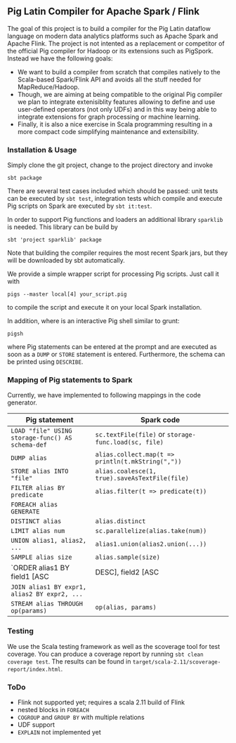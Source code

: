 ## Pig Latin Compiler for Apache Spark / Flink ##

The goal of this project is to build a compiler for the Pig Latin dataflow language on modern data analytics
platforms such as Apache Spark and Apache Flink. The project is not intented as a replacement or competitor of
the official Pig compiler for Hadoop or its extensions such as PigSpork. Instead we have the following goals:

 * We want to build a compiler from scratch that compiles natively to the Scala-based Spark/Flink API and avoids all the
   stuff needed for MapReduce/Hadoop.
 * Though, we are aiming at being compatible to the original Pig compiler we plan to integrate extenisiblity features 
   allowing to define and use user-defined operators (not only UDFs) and in this way being able to integrate extensions
   for graph processing or machine learning.
 * Finally, it is also a nice exercise in Scala programming resulting in a more compact code simplifying maintenance
   and extensibility.

### Installation & Usage ###

Simply clone the git project, change to the project directory and invoke

```
sbt package
```

There are several test cases included which should be passed: unit tests can be executed by `sbt test`, integration tests which compile and execute Pig scripts on Spark are executed by `sbt it:test`.

In order to support Pig functions and loaders an additional library `sparklib` is needed. This library can be build by

```
sbt 'project sparklib' package
```

Note that building the compiler requires the most recent Spark jars, but they will be downloaded by sbt automatically.


We provide a simple wrapper script for processing Pig scripts. Just call it with 

```
pigs --master local[4] your_script.pig
```

to compile the script and execute it on your local Spark installation.

In addition, where is an interactive Pig shell similar to grunt:

```
pigsh
```

where Pig statements can be entered at the prompt and are executed as soon as
a `DUMP` or `STORE` statement is entered. Furthermore, the schema can be printed using `DESCRIBE`.


### Mapping of Pig statements to Spark ###

Currently, we have implemented to following mappings in the code generator.

| Pig statement  | Spark code |
| ------------- | ------------- |
| `LOAD "file" USING storage-func() AS schema-def` | `sc.textFile(file)` or `storage-func.load(sc, file)`  |
| `DUMP alias` |  `alias.collect.map(t => println(t.mkString(","))` |
| `STORE alias INTO "file"` |  `alias.coalesce(1, true).saveAsTextFile(file)` |
| `FILTER alias BY predicate`  | `alias.filter(t => predicate(t))`   |
| `FOREACH alias GENERATE`  |    |
| `DISTINCT alias` |  `alias.distinct` |
| `LIMIT alias num` |  `sc.parallelize(alias.take(num))` |
| `UNION alias1, alias2, ...` | `alias1.union(alias2.union(...))` |
| `SAMPLE alias size` |  `alias.sample(size)` |
| `ORDER alias1 BY field1 [ASC|DESC], field2 [ASC|DESC] ...` |  |
| `JOIN alias1 BY expr1, alias2 BY expr2, ...` |  |
| `STREAM alias THROUGH op(params)` |  `op(alias, params)` |

### Testing ###

We use the Scala testing framework as well as the scoverage tool for test coverage. You can produce
a coverage report by running `sbt clean coverage test`. The results can be found in 
`target/scala-2.11/scoverage-report/index.html`.

### ToDo ###

 * Flink not supported yet; requires a scala 2.11 build of Flink
 * nested blocks in `FOREACH`
 * `COGROUP` and `GROUP BY` with multiple relations
 * UDF support
 * `EXPLAIN` not implemented yet
